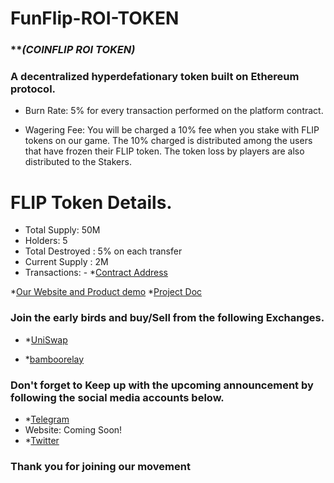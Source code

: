 # FunFlip-ROI-TOKEN


### *********(COINFLIP ROI TOKEN)*******

### A decentralized hyperdefationary token built on Ethereum protocol.

 - Burn Rate: 5% for every transaction performed on the platform contract.

- Wagering Fee: You will be charged a 10% fee when you stake with FLIP tokens on our game. The 10% charged is distributed among the users that have frozen their FLIP token. The token loss by players are also distributed to the Stakers. 

# FLIP Token Details.

- Total Supply: 50M
- Holders: 5 
- Total Destroyed : 5% on each transfer 
- Current Supply : 2M
- Transactions: -
*[Contract Address](https://etherscan.io/address/0xadc78ad3c1c0200fdef1d7f9c08d698027f01b1b)

*[Our Website and Product demo](https://t.co/kXVWIbMLpp)
*[Project Doc](shorturl.at/ovI27)

### Join the early birds and buy/Sell from the following Exchanges.
- *[UniSwap](https://v1.uniswap.exchange/swap/0xbE3547a464D03b226cF4bE2C48629694450e3773
)


- *[bamboorelay](https://bamboorelay.com/trade/FLIP-WETH)


### Don't forget to Keep up with the upcoming announcement by following the social media accounts below.

 - *[Telegram](https://t.me/FunFlip_Roi_dapp)
 - Website: Coming Soon!
 - *[Twitter](https://twitter.com/funflipdapp/)

### Thank you for joining our movement 
